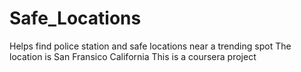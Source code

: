 # Safe_Locations
Helps find police station and safe locations near a trending spot
The location is San Fransico California
This is a coursera project
